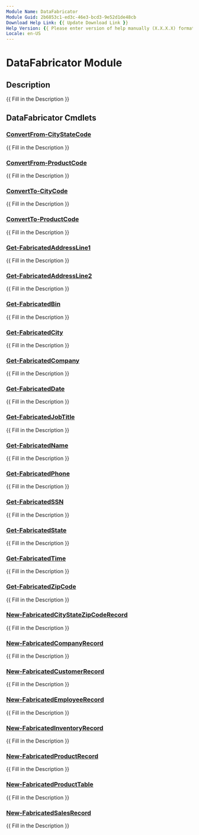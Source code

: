 ```yaml
---
Module Name: DataFabricator
Module Guid: 2b6853c1-ed3c-46e3-bcd3-9e52d1de48cb
Download Help Link: {{ Update Download Link }}
Help Version: {{ Please enter version of help manually (X.X.X.X) format }}
Locale: en-US
---
```


# DataFabricator Module

## Description

{{ Fill in the Description }}

## DataFabricator Cmdlets


### [ConvertFrom-CityStateCode](ConvertFrom-CityStateCode.md)

{{ Fill in the Description }}

### [ConvertFrom-ProductCode](ConvertFrom-ProductCode.md)

{{ Fill in the Description }}

### [ConvertTo-CityCode](ConvertTo-CityCode.md)

{{ Fill in the Description }}

### [ConvertTo-ProductCode](ConvertTo-ProductCode.md)

{{ Fill in the Description }}

### [Get-FabricatedAddressLine1](Get-FabricatedAddressLine1.md)

{{ Fill in the Description }}

### [Get-FabricatedAddressLine2](Get-FabricatedAddressLine2.md)

{{ Fill in the Description }}

### [Get-FabricatedBin](Get-FabricatedBin.md)

{{ Fill in the Description }}

### [Get-FabricatedCity](Get-FabricatedCity.md)

{{ Fill in the Description }}

### [Get-FabricatedCompany](Get-FabricatedCompany.md)

{{ Fill in the Description }}

### [Get-FabricatedDate](Get-FabricatedDate.md)

{{ Fill in the Description }}

### [Get-FabricatedJobTitle](Get-FabricatedJobTitle.md)

{{ Fill in the Description }}

### [Get-FabricatedName](Get-FabricatedName.md)

{{ Fill in the Description }}

### [Get-FabricatedPhone](Get-FabricatedPhone.md)

{{ Fill in the Description }}

### [Get-FabricatedSSN](Get-FabricatedSSN.md)

{{ Fill in the Description }}

### [Get-FabricatedState](Get-FabricatedState.md)

{{ Fill in the Description }}

### [Get-FabricatedTime](Get-FabricatedTime.md)

{{ Fill in the Description }}

### [Get-FabricatedZipCode](Get-FabricatedZipCode.md)

{{ Fill in the Description }}

### [New-FabricatedCityStateZipCodeRecord](New-FabricatedCityStateZipCodeRecord.md)

{{ Fill in the Description }}

### [New-FabricatedCompanyRecord](New-FabricatedCompanyRecord.md)

{{ Fill in the Description }}

### [New-FabricatedCustomerRecord](New-FabricatedCustomerRecord.md)

{{ Fill in the Description }}

### [New-FabricatedEmployeeRecord](New-FabricatedEmployeeRecord.md)

{{ Fill in the Description }}

### [New-FabricatedInventoryRecord](New-FabricatedInventoryRecord.md)

{{ Fill in the Description }}

### [New-FabricatedProductRecord](New-FabricatedProductRecord.md)

{{ Fill in the Description }}

### [New-FabricatedProductTable](New-FabricatedProductTable.md)

{{ Fill in the Description }}

### [New-FabricatedSalesRecord](New-FabricatedSalesRecord.md)

{{ Fill in the Description }}

